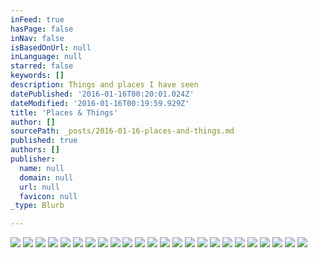 ```yaml
---
inFeed: true
hasPage: false
inNav: false
isBasedOnUrl: null
inLanguage: null
starred: false
keywords: []
description: Things and places I have seen
datePublished: '2016-01-16T00:20:01.024Z'
dateModified: '2016-01-16T00:19:59.929Z'
title: 'Places & Things'
author: []
sourcePath: _posts/2016-01-16-places-and-things.md
published: true
authors: []
publisher:
  name: null
  domain: null
  url: null
  favicon: null
_type: Blurb

---
```

![](https://the-grid-user-content.s3-us-west-2.amazonaws.com/53478900-4ced-40f8-8f5c-610a21978ddf.png)
![](https://the-grid-user-content.s3-us-west-2.amazonaws.com/6bb85610-650f-4182-ad4a-351e31fa3703.png)
![](https://the-grid-user-content.s3-us-west-2.amazonaws.com/7026105d-0c30-4770-8afc-665d6d2bb55a.png)
![](https://the-grid-user-content.s3-us-west-2.amazonaws.com/e198b24c-3d94-415c-ab0c-80e768c7e572.png)
![](https://the-grid-user-content.s3-us-west-2.amazonaws.com/2767bdac-ed6a-4627-b173-3bdc0c6ec195.png)
![](https://the-grid-user-content.s3-us-west-2.amazonaws.com/8d453db8-a574-477e-9d98-88d1396b8399.png)
![](https://the-grid-user-content.s3-us-west-2.amazonaws.com/0e408968-fdd2-4f32-bed1-893607e56cbb.png)
![](https://the-grid-user-content.s3-us-west-2.amazonaws.com/09f4c072-fc1c-40a2-8649-10a54e839907.png)
![](https://the-grid-user-content.s3-us-west-2.amazonaws.com/3f1e827e-82f2-4a15-ab04-82ecc1561a39.png)
![](https://the-grid-user-content.s3-us-west-2.amazonaws.com/80a75190-75d1-432e-9535-4acac8db849b.png)
![](https://the-grid-user-content.s3-us-west-2.amazonaws.com/ca3c9e5d-daa9-4e32-b993-ae888fc5d6e8.png)
![](https://the-grid-user-content.s3-us-west-2.amazonaws.com/92699033-032f-47f7-bab1-7b339de637ef.png)
![](https://the-grid-user-content.s3-us-west-2.amazonaws.com/e6a8c924-e9e6-4dab-bb1f-0690068b9176.png)
![](https://the-grid-user-content.s3-us-west-2.amazonaws.com/dbe4cbf2-1595-4b63-a6f6-b0a06387a0f2.png)
![](https://the-grid-user-content.s3-us-west-2.amazonaws.com/df14d8e1-8899-4034-8ae9-24493a86bd7d.png)
![](https://the-grid-user-content.s3-us-west-2.amazonaws.com/db2afb76-94f5-4c48-8f40-e8c0b0bb8502.png)
![](https://the-grid-user-content.s3-us-west-2.amazonaws.com/9aff2aa2-722f-4101-b910-d9216eeeed9e.png)
![](https://the-grid-user-content.s3-us-west-2.amazonaws.com/3c7be20a-f53f-452e-b25a-a45ff81a7b27.png)
![](https://the-grid-user-content.s3-us-west-2.amazonaws.com/fbcda77d-255a-4afb-bdb1-915b21b50f38.png)
![](https://the-grid-user-content.s3-us-west-2.amazonaws.com/7a7c719c-44d7-4068-a9f3-87939f046a48.png)
![](https://the-grid-user-content.s3-us-west-2.amazonaws.com/0c35a684-bdb4-4cca-9920-af0343cd8381.png)
![](https://the-grid-user-content.s3-us-west-2.amazonaws.com/2707c135-a079-4c62-a697-18bb3f66dc8d.png)
![](https://the-grid-user-content.s3-us-west-2.amazonaws.com/b05fe808-8836-4345-9613-6a56ac26cdcf.png)
![](https://the-grid-user-content.s3-us-west-2.amazonaws.com/69397216-863c-4c1f-87be-8960452a90b3.png)